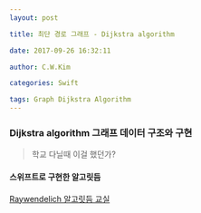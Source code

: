 ```yaml
---
layout: post

title: 최단 경로 그래프 - Dijkstra algorithm 

date: 2017-09-26 16:32:11

author: C.W.Kim

categories: Swift

tags: Graph Dijkstra Algorithm
---
```


### Dijkstra algorithm 그래프 데이터 구조와 구현 

> 학교 다닐때 이걸 했던가? 

#### 스위프트로 구현한 알고릿듬 ####

[Raywendelich 알고릿듬 교실](https://github.com/raywenderlich/swift-algorithm-club/tree/master/Dijkstra%20Algorithm) 



